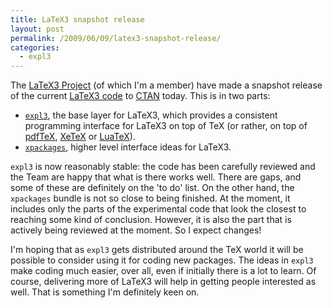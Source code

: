 ```yaml
---
title: LaTeX3 snapshot release
layout: post
permalink: /2009/06/09/latex3-snapshot-release/
categories:
  - expl3
---
```

The [LaTeX3 Project](https://www.latex-project.org/latex3.html) (of which I'm a member) have made a snapshot release of the current [LaTeX3 code](https://www.latex-project.org/code.html) to [CTAN](https://www.ctan.org) today. This is in two parts:

- [`expl3`](https://ctan.org/pkg/expl3), the base layer for LaTeX3, which provides a consistent programming interface for LaTeX3 on top of TeX (or rather, on top of [pdfTeX](http://www.pdftex.org), [XeTeX](https://tug.org/xetex/) or [LuaTeX](http://www.luatex.org)).
- [`xpackages`](https://ctan.org/pkg/l3packages), higher level interface ideas for LaTeX3.

`expl3` is now reasonably stable: the code has been carefully reviewed and the Team are happy that what is there works well. There are gaps, and some of these are definitely on the 'to do' list. On the other hand, the `xpackages` bundle is not so close to being finished. At the moment, it includes only the parts of the experimental code that look the closest to reaching some kind of conclusion. However, it is also the part that is actively being reviewed at the moment. So I expect changes!

I'm hoping that as `expl3` gets distributed around the TeX world it will be possible to consider using it for coding new packages. The ideas in `expl3` make coding much easier, over all, even if initially there is a lot to learn. Of course, delivering more of LaTeX3 will help in getting people interested as well. That is something I'm definitely keen on.
